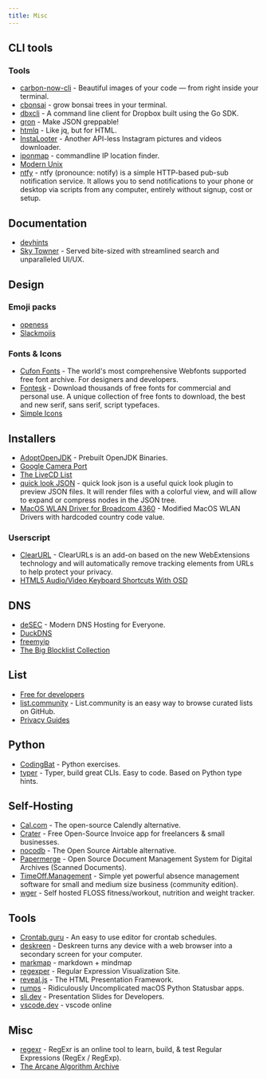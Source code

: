 ```yaml
---
title: Misc
---
```



## CLI tools


### Tools
- [carbon-now-cli](https://github.com/mixn/carbon-now-cli) - Beautiful images of your code — from right inside your terminal.
- [cbonsai](https://gitlab.com/jallbrit/cbonsai) - grow bonsai trees in your terminal.
- [dbxcli](https://github.com/dropbox/dbxcli) - A command line client for Dropbox built using the Go SDK.
- [gron](https://github.com/tomnomnom/gron) - Make JSON greppable!
- [htmlq](https://github.com/mgdm/htmlq) - Like jq, but for HTML.
- [InstaLooter](https://github.com/althonos/InstaLooter) - Another API-less Instagram pictures and videos downloader.
- [iponmap](https://github.com/nogizhopaboroda/iponmap) - commandline IP location finder.
- [Modern Unix](https://github.com/ibraheemdev/modern-unix)
- [ntfy](https://ntfy.sh/) - ntfy (pronounce: notify) is a simple HTTP-based pub-sub notification service. It allows you to send notifications to your phone or desktop via scripts from any computer, entirely without signup, cost or setup.


## Documentation
- [devhints](https://devhints.io)
- [Sky Towner](https://skytowner.com) - Served bite-sized with streamlined search and unparalleled UI/UX.

## Design
### Emoji packs
- [openess](https://emoji.openess.dev)
- [Slackmojis](https://slackmojis.com)

### Fonts & Icons
- [Cufon Fonts](https://www.cufonfonts.com/) - The world's most comprehensive Webfonts supported free font archive. For designers and developers.
- [Fontesk](https://fontesk.com/) - Download thousands of free fonts for commercial and personal use. A unique collection of free fonts to download, the best and new serif, sans serif, script typefaces.
- [Simple Icons](https://simpleicons.org)

## Installers
- [AdoptOpenJDK](https://adoptopenjdk.net) - Prebuilt OpenJDK Binaries.
- [Google Camera Port](https://www.celsoazevedo.com/files/android/google-camera/)
- [The LiveCD List](https://livecdlist.com)
- [quick look JSON](http://www.sagtau.com/quicklookjson.html) - quick look json is a useful quick look plugin to preview JSON files. It will render files with a colorful view, and will allow to expand or compress nodes in the JSON tree.
- [MacOS WLAN Driver for Broadcom 4360](https://github.com/alessandro893/MacOS-WLAN-Driver) - Modified MacOS WLAN Drivers with hardcoded country code value.

### Userscript
- [ClearURL](https://github.com/ClearURLs/Addon/) - ClearURLs is an add-on based on the new WebExtensions technology and will automatically remove tracking elements from URLs to help protect your privacy.
- [HTML5 Audio/Video Keyboard Shortcuts With OSD](https://greasyfork.org/en/scripts/390508-html5-audio-video-keyboard-shortcuts-with-osd)

## DNS
- [deSEC](https://desec.io) - Modern DNS Hosting for Everyone.
- [DuckDNS](https://www.duckdns.org)
- [freemyip](https://www.freemyip.com)
- [The Big Blocklist Collection](https://firebog.net)

## List
- [Free for developers](https://free-for.dev/#/)
- [list.community](https://list.community) - List.community is an easy way to browse curated lists on GitHub.
- [Privacy Guides](https://privacyguides.org)


## Python
- [CodingBat](https://codingbat.com/python) - Python exercises.
- [typer](https://github.com/tiangolo/typer) - Typer, build great CLIs. Easy to code. Based on Python type hints.


## Self-Hosting
- [Cal.com](https://cal.com/) - The open-source Calendly alternative.
- [Crater](https://craterapp.com) - Free Open-Source Invoice app for freelancers & small businesses.
- [nocodb](https://github.com/nocodb/nocodb) - The Open Source Airtable alternative.
- [Papermerge](https://github.com/ciur/papermerge) - Open Source Document Management System for Digital Archives (Scanned Documents).
- [TimeOff.Management](https://github.com/timeoff-management/timeoff-management-application) - Simple yet powerful absence management software for small and medium size business (community edition).
- [wger](https://github.com/wger-project/docker) - Self hosted FLOSS fitness/workout, nutrition and weight tracker.


## Tools
- [Crontab.guru](https://crontab.guru/) - An easy to use editor for crontab schedules.
- [deskreen](https://github.com/pavlobu/deskreen) - Deskreen turns any device with a web browser into a secondary screen for your computer.
- [markmap](https://markmap.js.org) - markdown + mindmap
- [regexper](https://regexper.com) - Regular Expression Visualization Site.
- [reveal.js](https://revealjs.com) - The HTML Presentation Framework.
- [rumps](https://github.com/jaredks/rumps) - Ridiculously Uncomplicated macOS Python Statusbar apps.
- [sli.dev](https://sli.dev) - Presentation Slides for Developers.
- [vscode.dev](https://vscode.dev) - vscode online

## Misc
- [regexr](https://regexr.com) - RegExr is an online tool to learn, build, & test Regular Expressions (RegEx / RegExp).
- [The Arcane Algorithm Archive](https://www.algorithm-archive.org)
